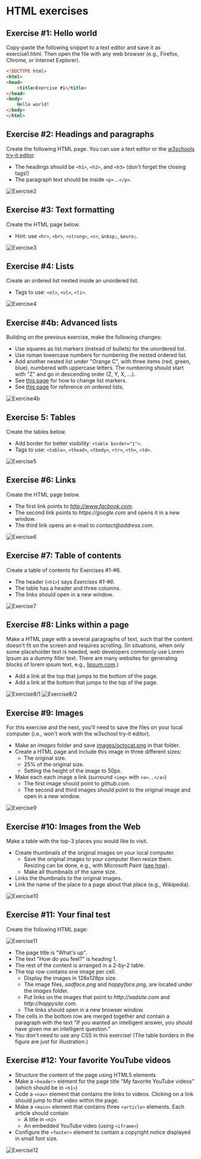 # HTML exercises

## Exercise #1: Hello world

Copy-paste the following snippet to a text editor and save it as exercise1.html.
Then open the file with any web browser (e.g., Firefox, Chrome, or Internet Explorer).

```html
<!DOCTYPE html>
<html>
<head>
    <title>Exercise #1</title>
</head>
<body>
	Hello world!
</body>
</html>
```


## Exercise #2: Headings and paragraphs

Create the following HTML page. You can use a text editor or the [w3schools try-it editor](http://www.w3schools.com/html/tryit.asp?filename=tryhtml_intro).

  - The headings should be `<h1>`, `<h2>`, and `<h3>` (don't forget the closing tags!)
  - The paragraph text should be inside `<p>..</p>`.

![Exercise2](images/exercise2.png)


## Exercise #3: Text formatting

Create the HTML page below.

  - Hint: use `<hr>`, `<br>`, `<strong>`, `<s>`, `&nbsp;`, `&euro;`.

![Exercise3](images/exercise3.png)


## Exercise #4: Lists

Create an ordered list nested inside an unordered list.

  - Tags to use: `<ol>`, `<ul>`, `<li>`.

![Exercise4](images/exercise4.png)


## Exercise #4b: Advanced lists

Building on the previous exercise, make the following changes:

  - Use squares as list markers (instead of bullets) for the unordered list.
  - Use roman lowercase numbers for numbering the nested ordered list.
  - Add another nested list under "Orange C", with three items (red, green, blue), numbered with uppercase letters. The numbering should start with "Z" and go in descending order (Z, Y, X, ...).
  - See [this page](http://www.w3schools.com/html/html_lists.asp) for how to change list markers.
  - See [this page](http://www.w3schools.com/tags/tag_ol.asp) for reference on ordered lists.

![Exercise4b](images/exercise4b.png)


## Exercise 5: Tables

Create the tables below.

  - Add border for better visibility: `<table border="1">`.
  - Tags to use: `<table>`, `<thead>`, `<tbody>`, `<tr>`, `<th>`, `<td>`.

![Exercise5](images/exercise5.png)


## Exercise #6: Links

Create the HTML page below.

  - The first link points to _http://www.facbook.com_.
  - The second link points to _https://google.com_ and opens it in a new window.
  - The third link opens an e-mail to _contact@address.com_.

![Exercise6](images/exercise6.png)


## Exercise #7: Table of contents

Create a table of contents for Exercises #1-#6.

  - The header (`<h1>`) says _Exercises #1-#6_.
  - The table has a header and three columns.
  - The links should open in a new window.

![Exercise7](images/exercise7.png)


## Exercise #8: Links within a page

Make a HTML page with a several paragraphs of text, such that the content doesn't fit on the screen and requires scrolling.
(In situations, when only some placeholder text is needed, web developers commonly use Lorem Ipsum as a dummy filler text. There are many websites for generating blocks of lorem ipsum text, e.g., [lipsum.com](http://www.lipsum.com/).)

  - Add a link at the top that jumps to the bottom of the page.
  - Add a link at the bottom that jumps to the top of the page.


![Exercise8/1](images/exercise8_1.png)
![Exercise8/2](images/exercise8_2.png)


## Exercise #9: Images

For this exercise and the next, you'll need to save the files on your local computer (i.e., won't work with the w3school try-it editor).

  - Make an _images_ folder and save [images/octocat.png](images/octocat.png) in that folder.
  - Create a HTML page and include this image in three different sizes:
    * The original size.
    * 25% of the original size.
    * Setting the height of the image to 50px.
  - Make each each image a link (surround `<img>` with `<a>..</a>`)
    * The first image should point to _github.com_.
    * The second and third images should point to the original image and open in a new window.

![Exercise9](images/exercise9.png)


## Exercise #10: Images from the Web

Make a table with the top-3 places you would like to visit.

  - Create thumbnails of the original images on your local computer.
    * Save the original images to your computer then resize them. Resizing can be done, e.g., with Microsoft Paint ([see how](http://www.wikihow.com/Resize-an-Image-in-Microsoft-Paint)).
    * Make all thumbnails of the same size.
  - Links the thumbnails to the original images.
  - Link the name of the place to a page about that place (e.g., Wikipedia).

![Exercise10](images/exercise10.png)


## Exercise #11: Your final test

Create the following HTML page:

![Exercise11](images/exercise11.png)

  - The page title is "What's up".
  - The text "How do you feel?" is heading 1.
  - The rest of the content is arranged in a 2-by-2 table.
  - The top row contains one image per cell.
    * Display the images in 128x128px size.
    * The image files, _sadface.png_ and _happyface.png_, are located under the _images_ folder.
    * Put links on the images that point to _http://sadsite.com_ and _http://happysite.com_.
    * The links should open in a new browser window.
  - The cells in the bottom row are merged together and contain a paragraph with the text "If you wanted an intelligent answer, you should have given me an intelligent question."
  - You don't need to use any CSS in this exercise! (The table borders in the figure are just for illustration.)


## Exercise #12: Your favorite YouTube videos

  - Structure the content of the page using HTML5 elements
  - Make a `<header>` element for the page title "My favorite YouTube videos" (which should be in `<h1>`)
  - Code a `<nav>` element that contains the links to videos. Clicking on a link should jump to that video within the page.
  - Make a `<main>` element that contains three `<article>` elements.  Each article should contain
    * A title in `<h2>`
    * An embedded YouTube video (using `<iframe>`)
  - Configure the `<footer>` element to contain a copyright notice displayed in small font size.

  ![Exercise12](images/exercise12.png)
